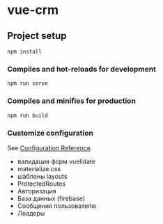 # vue-crm

## Project setup

```
npm install
```

### Compiles and hot-reloads for development

```
npm run serve
```

### Compiles and minifies for production

```
npm run build
```

### Customize configuration

See [Configuration Reference](https://cli.vuejs.org/config/).

- валидация форм vuelidate
- materialize.css
- шаблоны layouts
- ProtectedRoutes
- Авторизация
- База данных (firebase)
- Сообщения пользователю
- Лоадеры
